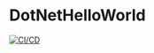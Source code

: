 # DotNetHelloWorld
[![CI/CD](https://github.com/samsmithnz/DotNetHelloWorld/actions/workflows/workflow.yml/badge.svg)](https://github.com/samsmithnz/DotNetHelloWorld/actions/workflows/workflow.yml)
